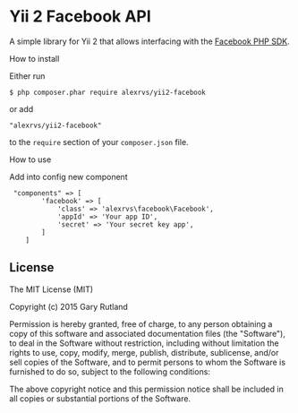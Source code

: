 # Yii 2 Facebook API

A simple library for Yii 2 that allows interfacing with the [Facebook PHP SDK](https://github.com/facebook/facebook-php-sdk-v4).

How to install

Either run

```
$ php composer.phar require alexrvs/yii2-facebook
```

or add

```
"alexrvs/yii2-facebook"
```

to the `require` section of your `composer.json` file.

How to use
 
 Add into config new component
 
```
 "components" => [
        'facebook' => [
            'class' => 'alexrvs\facebook\Facebook',
            'appId' => 'Your app ID',
            'secret' => 'Your secret key app',
        ]
    ]
```


## License

The MIT License (MIT)

Copyright (c) 2015 Gary Rutland

Permission is hereby granted, free of charge, to any person obtaining a copy
of this software and associated documentation files (the "Software"), to deal
in the Software without restriction, including without limitation the rights
to use, copy, modify, merge, publish, distribute, sublicense, and/or sell
copies of the Software, and to permit persons to whom the Software is
furnished to do so, subject to the following conditions:

The above copyright notice and this permission notice shall be included in
all copies or substantial portions of the Software.
